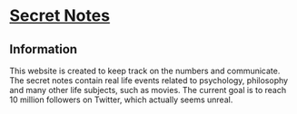 # [Secret Notes](https://taotetik.github.io)

## Information

This website is created to keep track on the numbers and communicate. The secret notes contain real life events related to psychology, philosophy and many other life subjects, such as movies. The current goal is to reach 10 million followers on Twitter, which actually seems unreal.


